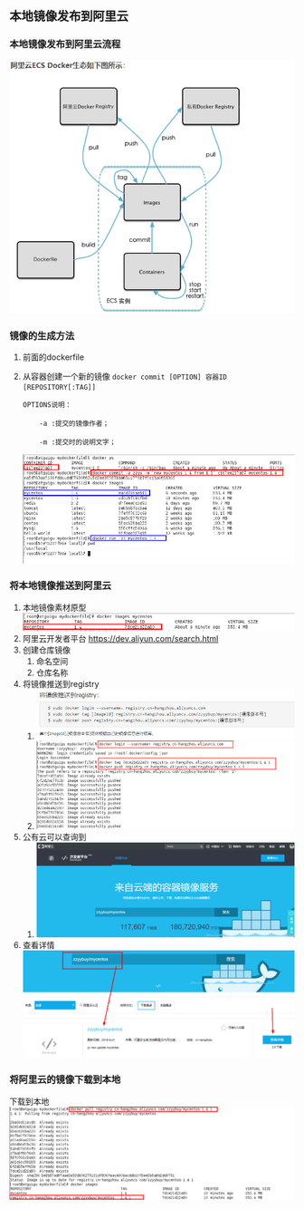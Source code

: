 <!--
 * @Filename: 
 * @Description: 
 * @Author: liushuangdan
 * @Date: 2021-03-19 14:12:21
 * @LastEditTime: 2021-03-19 15:32:19
 * @FilePath: \DockerBook\本地镜像发布到阿里云.md
-->
## 本地镜像发布到阿里云

### 本地镜像发布到阿里云流程 

![发布阿里云](images/dockerFile/发布阿里云.png)

### 镜像的生成方法

1. 前面的dockerfile
2. 从容器创建一个新的镜像
   `docker commit [OPTION] 容器ID [REPOSITORY[:TAG]]`

    ```
    OPTIONS说明：

        -a :提交的镜像作者；

        -m :提交时的说明文字；
    ```
    ![容器创建镜像](images/dockerFile/容器创建镜像.png)

### 将本地镜像推送到阿里云

1. 本地镜像素材原型
    ![本地镜像](images/dockerFile/本地镜像.png)
2. 阿里云开发者平台 https://dev.aliyun.com/search.html
3. 创建仓库镜像
   1. 命名空间
   2. 仓库名称
4. 将镜像推送到registry
   1. ![镜像推送](images/dockerFile/镜像推送.png)
   2. ![镜像推送命令](images/dockerFile/镜像推送命令.png)
5. 公有云可以查询到
   1. ![共有云查询](./images/dockerFile/共有云查询.png)
6. 查看详情
    ![查看详情](images/dockerFile/查看详情.png)

### 将阿里云的镜像下载到本地

下载到本地
![下载到本地](./images/dockerFile/下载到本地.png)